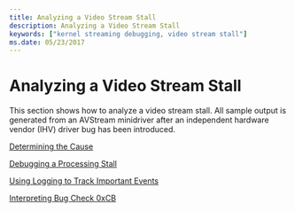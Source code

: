```yaml
---
title: Analyzing a Video Stream Stall
description: Analyzing a Video Stream Stall
keywords: ["kernel streaming debugging, video stream stall"]
ms.date: 05/23/2017
---
```


# Analyzing a Video Stream Stall


This section shows how to analyze a video stream stall. All sample output is generated from an AVStream minidriver after an independent hardware vendor (IHV) driver bug has been introduced.

[Determining the Cause](determining-the-cause-of-a-video-stream-stall.md)

[Debugging a Processing Stall](debugging-a-processing-stall.md)

[Using Logging to Track Important Events](using-logging-to-track-important-events.md)

[Interpreting Bug Check 0xCB](interpreting-bug-check-0xcb.md)

 

 